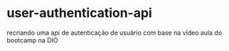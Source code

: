 # user-authentication-api
recriando uma api de autenticação de usuário com base na vídeo aula do bootcamp na DIO
